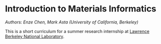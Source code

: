 # Introduction to Materials Informatics

*Authors: Enze Chen, Mark Asta (University of California, Berkeley)*


This is a short curriculum for a summer research internship at [Lawrence Berkeley National Laboratory](https://www.lbl.gov/).